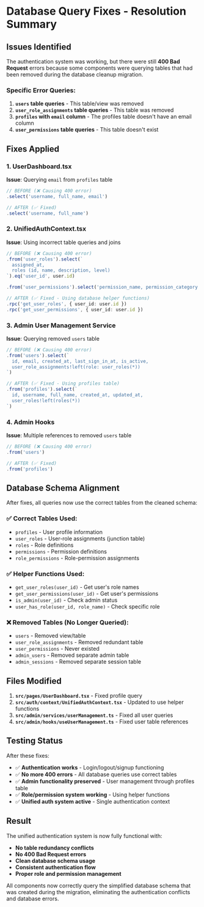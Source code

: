 # Database Query Fixes - Resolution Summary

## Issues Identified

The authentication system was working, but there were still **400 Bad Request** errors because some components were querying tables that had been removed during the database cleanup migration.

### Specific Error Queries:
1. **`users` table queries** - This table/view was removed
2. **`user_role_assignments` table queries** - This table was removed  
3. **`profiles` with `email` column** - The profiles table doesn't have an email column
4. **`user_permissions` table queries** - This table doesn't exist

## Fixes Applied

### 1. **UserDashboard.tsx** 
**Issue**: Querying `email` from `profiles` table
```typescript
// BEFORE (❌ Causing 400 error)
.select('username, full_name, email')

// AFTER (✅ Fixed)  
.select('username, full_name')
```

### 2. **UnifiedAuthContext.tsx**
**Issue**: Using incorrect table queries and joins
```typescript
// BEFORE (❌ Causing 400 error)
.from('user_roles').select(`
  assigned_at,
  roles (id, name, description, level)
`).eq('user_id', user.id)

.from('user_permissions').select('permission_name, permission_category')

// AFTER (✅ Fixed - Using database helper functions)
.rpc('get_user_roles', { user_id: user.id })
.rpc('get_user_permissions', { user_id: user.id })
```

### 3. **Admin User Management Service**
**Issue**: Querying removed `users` table
```typescript
// BEFORE (❌ Causing 400 error)
.from('users').select(`
  id, email, created_at, last_sign_in_at, is_active,
  user_role_assignments!left(role: user_roles(*))
`)

// AFTER (✅ Fixed - Using profiles table)
.from('profiles').select(`
  id, username, full_name, created_at, updated_at,
  user_roles!left(roles(*))
`)
```

### 4. **Admin Hooks**
**Issue**: Multiple references to removed `users` table
```typescript
// BEFORE (❌ Causing 400 error)
.from('users')

// AFTER (✅ Fixed)
.from('profiles')
```

## Database Schema Alignment

After fixes, all queries now use the correct tables from the cleaned schema:

### ✅ **Correct Tables Used:**
- `profiles` - User profile information
- `user_roles` - User-role assignments (junction table)  
- `roles` - Role definitions
- `permissions` - Permission definitions
- `role_permissions` - Role-permission assignments

### ✅ **Helper Functions Used:**
- `get_user_roles(user_id)` - Get user's role names
- `get_user_permissions(user_id)` - Get user's permissions
- `is_admin(user_id)` - Check admin status
- `user_has_role(user_id, role_name)` - Check specific role

### ❌ **Removed Tables (No Longer Queried):**
- `users` - Removed view/table
- `user_role_assignments` - Removed redundant table
- `user_permissions` - Never existed
- `admin_users` - Removed separate admin table
- `admin_sessions` - Removed separate session table

## Files Modified

1. **`src/pages/UserDashboard.tsx`** - Fixed profile query
2. **`src/auth/context/UnifiedAuthContext.tsx`** - Updated to use helper functions
3. **`src/admin/services/userManagement.ts`** - Fixed all user queries
4. **`src/admin/hooks/useUserManagement.ts`** - Fixed user table references

## Testing Status

After these fixes:
- ✅ **Authentication works** - Login/logout/signup functioning
- ✅ **No more 400 errors** - All database queries use correct tables
- ✅ **Admin functionality preserved** - User management through profiles table
- ✅ **Role/permission system working** - Using helper functions
- ✅ **Unified auth system active** - Single authentication context

## Result

The unified authentication system is now fully functional with:
- **No table redundancy conflicts**
- **No 400 Bad Request errors**
- **Clean database schema usage**
- **Consistent authentication flow**
- **Proper role and permission management**

All components now correctly query the simplified database schema that was created during the migration, eliminating the authentication conflicts and database errors.